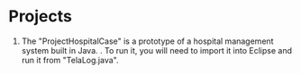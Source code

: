 # Projects

1. The "ProjectHospitalCase" is a prototype of a hospital management system built in Java.
   .  To run it, you will need to import it into Eclipse and run it from "TelaLog.java".
